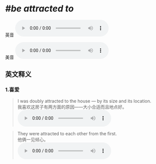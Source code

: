 # ***\#be attracted to*** 
英音
<audio src="./media/be attracted to1_AAC.aac" controls="controls"></audio>

美音
<audio src="./media/be attracted to2_AAC.aac" controls="controls"></audio>



  

英文释义
---
### 1.**喜爱**  

 > I was doubly attracted to the house — by its size and its location.  
 > 我喜欢这房子有两方面的原因——大小合适而且地点好。    
<audio src="./media/I was doubly attracted to the house_AAC.aac" controls="controls"></audio>

 > They were attracted to each other from the first.  
 > 他俩一见倾心。    
<audio src="./media/They were attracted to each other from_AAC.aac" controls="controls"></audio>



